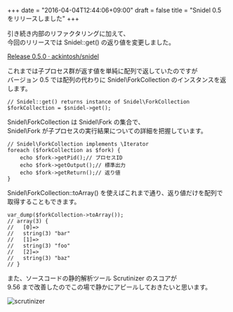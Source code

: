 +++
date = "2016-04-04T12:44:06+09:00"
draft = false
title = "Snidel 0.5 をリリースしました"
+++

引き続き内部のリファクタリングに加えて、  
今回のリリースでは Snidel::get() の返り値を変更しました。

<a href="https://github.com/ackintosh/snidel/releases/tag/0.5.0" target="_blank">Release 0.5.0 · ackintosh/snidel</a>

<!--more-->

これまでは子プロセス群が返す値を単純に配列で返していたのですが  
バージョン 0.5 では配列の代わりに Snidel\ForkCollection のインスタンスを返します。

```
// Snidel::get() returns instance of Snidel\ForkCollection
$forkCollection = $snidel->get();
```

Snidel\ForkCollection は Snidel\Fork の集合で、  
Snidel\Fork が子プロセスの実行結果についての詳細を把握しています。

```
// Snidel\ForkCollection implements \Iterator
foreach ($forkCollection as $fork) {
    echo $fork->getPid();// プロセスID
    echo $fork->getOutput();// 標準出力
    echo $fork->getReturn();// 返り値
}
```

Snidel\ForkCollection::toArray() を使えばこれまで通り、返り値だけを配列で取得することもできます。


```
var_dump($forkCollection->toArray());
// array(3) {
//   [0]=>
//   string(3) "bar"
//   [1]=>
//   string(3) "foo"
//   [2]=>
//   string(3) "baz"
// }
```

また、ソースコードの静的解析ツール Scrutinizer のスコアが  
9.56 まで改善したのでこの場で静かにアピールしておきたいと思います。

![scrutinizer](https://dl.dropboxusercontent.com/u/22083548/octopress/snidel_0_5_0.png)